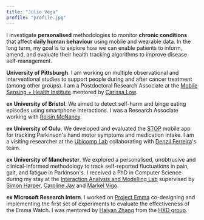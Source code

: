 ```yaml
---
title: "Julio Vega"
profile: "profile.jpg"
---
```

I investigate **personalised** methodologies to monitor **chronic conditions** that affect **daily human behaviour** using mobile and wearable data. In the long term, my goal is to explore how we can enable patients to inform, amend, and evaluate their health tracking algorithms to improve disease self-management.

**University of Pittsburgh**. I am working on multiple observational and interventional studies to support people during and after cancer treatment (among other groups). I am a Postdoctoral Research Associate at the [Mobile Sensing + Health Institute](https://www.moshi.pitt.edu/) mentored by [Carissa Low](https://twitter.com/carissa_low).

**ex University of Bristol**. We aimed to detect self-harm and binge eating episodes using smartphone interactions. I was a Research Associate working with [Roisin McNaney](http://www.bristol.ac.uk/engineering/people/roisin-mcnaney/index.html).

**ex University of Oulu**. We developed and evaluated the [STOP](http://ubicomp.oulu.fi/stop-sentient-tracking-of-parkinsons-funded-by-the-academy-of-finland-ict-2023-programme/) mobile app for tracking Parkinson's hand motor symptoms and medication intake. I am a visiting researcher at the [Ubicomp Lab](http://ubicomp.oulu.fi/) collaborating with [Denzil Ferreira](https://www.oulu.fi/university/researcher/denzil-ferreira)'s team.

**ex University of Manchester**. We explored a personalised, unobtrusive and clinical-informed methodology to track self-reported fluctuations in pain, gait, and fatigue in Parkinson's. I received a PhD in Computer Science during my stay at the [Interaction Analysis and Modelling Lab](http://www.cs.manchester.ac.uk/our-research/laboratories/iam/) supervised by [Simon Harper](http://www.manchester.ac.uk/research/simon.harper/), [Caroline Jay](http://www.manchester.ac.uk/research/caroline.jay/) and [Markel Vigo](http://www.markelvigo.info/).

**ex Microsoft Research Intern**. I worked on [Project Emma](https://blogs.microsoft.com/transform/feature/emma-can-write-again-thanks-to-prototype-watch-raising-hope-for-parkinsons-disease/) co-designing and implementing the first set of experiments to evaluate the effectiveness of the Emma Watch. I was mentored by [Haiyan Zhang](https://twitter.com/haiyan) from the [HXD group](https://hxd.research.microsoft.com/work/).